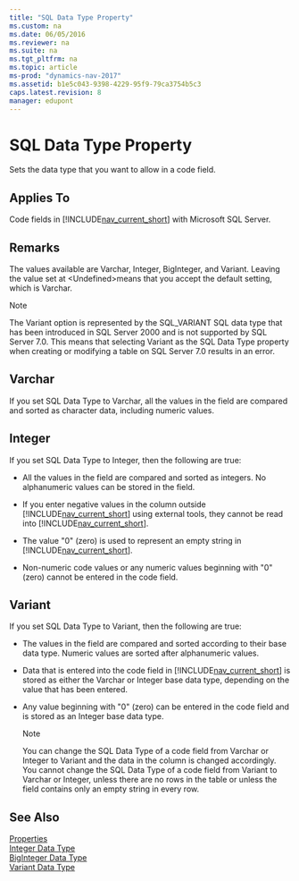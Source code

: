 ```yaml
---
title: "SQL Data Type Property"
ms.custom: na
ms.date: 06/05/2016
ms.reviewer: na
ms.suite: na
ms.tgt_pltfrm: na
ms.topic: article
ms-prod: "dynamics-nav-2017"
ms.assetid: b1e5c043-9398-4229-95f9-79ca3754b5c3
caps.latest.revision: 8
manager: edupont
---
```

# SQL Data Type Property
Sets the data type that you want to allow in a code field.  
  
## Applies To  
 Code fields in [!INCLUDE[nav_current_short](includes/nav_current_short_md.md)] with Microsoft SQL Server.  
  
## Remarks  
 The values available are Varchar, Integer, BigInteger, and Variant. Leaving the value set at \<Undefined\>means that you accept the default setting, which is Varchar.  
  
> [!NOTE]  
>  The Variant option is represented by the SQL\_VARIANT SQL data type that has been introduced in SQL Server 2000 and is not supported by SQL Server 7.0. This means that selecting Variant as the SQL Data Type property when creating or modifying a table on SQL Server 7.0 results in an error.  
  
## Varchar  
 If you set SQL Data Type to Varchar, all the values in the field are compared and sorted as character data, including numeric values.  
  
## Integer  
 If you set SQL Data Type to Integer, then the following are true:  
  
-   All the values in the field are compared and sorted as integers. No alphanumeric values can be stored in the field.  
  
-   If you enter negative values in the column outside [!INCLUDE[nav_current_short](includes/nav_current_short_md.md)] using external tools, they cannot be read into [!INCLUDE[nav_current_short](includes/nav_current_short_md.md)].  
  
-   The value "0" \(zero\) is used to represent an empty string in [!INCLUDE[nav_current_short](includes/nav_current_short_md.md)].  
  
-   Non\-numeric code values or any numeric values beginning with "0" \(zero\) cannot be entered in the code field.  
  
## Variant  
 If you set SQL Data Type to Variant, then the following are true:  
  
-   The values in the field are compared and sorted according to their base data type. Numeric values are sorted after alphanumeric values.  
  
-   Data that is entered into the code field in [!INCLUDE[nav_current_short](includes/nav_current_short_md.md)] is stored as either the Varchar or Integer base data type, depending on the value that has been entered.  
  
-   Any value beginning with "0" \(zero\) can be entered in the code field and is stored as an Integer base data type.  
  
    > [!NOTE]  
    >  You can change the SQL Data Type of a code field from Varchar or Integer to Variant and the data in the column is changed accordingly. You cannot change the SQL Data Type of a code field from Variant to Varchar or Integer, unless there are no rows in the table or unless the field contains only an empty string in every row.  
  
## See Also  
 [Properties](Properties.md)   
 [Integer Data Type](Integer-Data-Type.md)   
 [BigInteger Data Type](BigInteger-Data-Type.md)   
 [Variant Data Type](Variant-Data-Type.md)